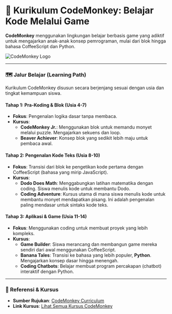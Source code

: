 # 🐒 Kurikulum CodeMonkey: Belajar Kode Melalui Game

**CodeMonkey** menggunakan lingkungan belajar berbasis game yang adiktif untuk mengajarkan anak-anak konsep pemrograman, mulai dari blok hingga bahasa CoffeeScript dan Python.

![CodeMonkey Logo](https://img.stackshare.io/service/11173/codemonkey.png)

---

### 🗺️ **Jalur Belajar (Learning Path)**

Kurikulum CodeMonkey disusun secara berjenjang sesuai dengan usia dan tingkat kemampuan siswa.

#### **Tahap 1: Pra-Koding & Blok (Usia 4-7)**
- **Fokus**: Pengenalan logika dasar tanpa membaca.
- **Kursus**:
    - **CodeMonkey Jr.**: Menggunakan blok untuk memandu monyet melalui puzzle. Mengajarkan sekuens dan loop.
    - **Beaver Achiever**: Konsep blok yang sedikit lebih maju untuk pembaca awal.

#### **Tahap 2: Pengenalan Kode Teks (Usia 8-10)**
- **Fokus**: Transisi dari blok ke pengetikan kode pertama dengan CoffeeScript (bahasa yang mirip JavaScript).
- **Kursus**:
    - **Dodo Does Math**: Menggabungkan latihan matematika dengan coding. Siswa menulis kode untuk membantu Dodo.
    - **Coding Adventure**: Kursus utama di mana siswa menulis kode untuk membantu monyet mendapatkan pisang. Ini adalah pengenalan paling mendasar untuk sintaks kode teks.

#### **Tahap 3: Aplikasi & Game (Usia 11-14)**
- **Fokus**: Menggunakan coding untuk membuat proyek yang lebih kompleks.
- **Kursus**:
    - **Game Builder**: Siswa merancang dan membangun game mereka sendiri dari awal menggunakan CoffeeScript.
    - **Banana Tales**: Transisi ke bahasa yang lebih populer, **Python**. Mengajarkan konsep dasar hingga menengah.
    - **Coding Chatbots**: Belajar membuat program percakapan (chatbot) interaktif dengan Python.

---

### 🔗 **Referensi & Kursus**

- **Sumber Rujukan**: [CodeMonkey Curriculum](https://www.codemonkey.com/curriculum/)
- **Link Kursus**: [Lihat Semua Kursus CodeMonkey](https://app.codemonkey.com/courses)